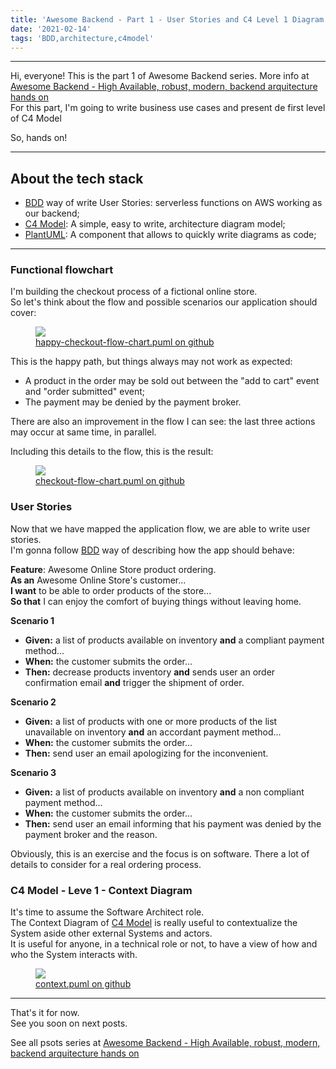 ```yaml
---
title: 'Awesome Backend - Part 1 - User Stories and C4 Level 1 Diagram'
date: '2021-02-14'
tags: 'BDD,architecture,c4model'
---
```


---
Hi, everyone!
This is the part 1 of Awesome Backend series.
More info at <a href="../posts/hands-on-aws-agw-terraform-sls-framework-part-2">Awesome Backend - High Available, robust, modern, backend arquitecture hands on</a>  
For this part, I'm going to write business use cases and present de first level of C4 Model

So, hands on!

---

## About the tech stack
- [BDD](https://en.wikipedia.org/wiki/Behavior-driven_development) way of write User Stories: serverless functions on AWS working as our backend;
- [C4 Model](https://c4model.com/): A simple, easy to write, architecture diagram model;
- [PlantUML](https://plantuml.com/): A component that allows to quickly write diagrams as code;

---

### Functional flowchart
I'm building the checkout process of a fictional online store.  
So let's think about the flow and possible scenarios our application should cover:  
 <figure>
    <img src="../images/posts/awesome-backend/happy-checkout-flow-chart.svg" />
  <figcaption><a href="https://raw.githubusercontent.com/viniciusvasti/awesome-backend/master/awesome-backend-docs/src/flowcharts/happy-checkout-flow-chart.puml">happy-checkout-flow-chart.puml on github</a></figcaption>
</figure>

This is the happy path, but things always may not work as expected:
- A product in the order may be sold out between the "add to cart" event and "order submitted" event;
- The payment may be denied by the payment broker.

There are also an improvement in the flow I can see: the last three actions may occur at same time, in parallel.

Including this details to the flow, this is the result:  
 <figure>
    <img src="../images/posts/awesome-backend/checkout-flow-chart.svg" />
  <figcaption><a href="https://raw.githubusercontent.com/viniciusvasti/awesome-backend/master/awesome-backend-docs/src/flowcharts/checkout-flow-chart.puml">checkout-flow-chart.puml on github</a></figcaption>
</figure>

### User Stories
Now that we have mapped the application flow, we are able to write user stories.  
I'm gonna follow [BDD](https://en.wikipedia.org/wiki/Behavior-driven_development#Behavioral_specifications) way of describing how the app should behave:

**Feature**: Awesome Online Store product ordering.  
**As an** Awesome Online Store's customer...  
**I want** to be able to order products of the store...  
**So that** I can enjoy the comfort of buying things without leaving home.

**Scenario 1**
- **Given:** a list of products available on inventory **and** a compliant payment method...
- **When:** the customer submits the order...
- **Then:** decrease products inventory **and** sends user an order confirmation email **and** trigger the shipment of order.

**Scenario 2**
- **Given:** a list of products with one or more products of the list unavailable on inventory **and** an accordant payment method...
- **When:** the customer submits the order...
- **Then:** send user an email apologizing for the inconvenient.

**Scenario 3**
- **Given:** a list of products available on inventory **and** a non compliant payment method...
- **When:** the customer submits the order...
- **Then:** send user an email informing that his payment was denied by the payment broker and the reason.

Obviously, this is an exercise and the focus is on software. There a lot of details to consider for a real ordering process.

### C4 Model - Leve 1 - Context Diagram
It's time to assume the Software Architect role.  
The Context Diagram of [C4 Model](https://c4model.com/) is really useful to contextualize the System aside other external Systems and actors.  
It is useful for anyone, in a technical role or not, to have a view of how and who the System interacts with.

 <figure>
    <img src="../images/posts/awesome-backend/context.svg" />
  <figcaption><a href="https://raw.githubusercontent.com/viniciusvasti/awesome-backend/master/awesome-backend-docs/src/context.puml">context.puml on github</a></figcaption>
</figure>

---
That's it for now.  
See you soon on next posts.

See all psots series at <a href="../posts/awesome-backend">Awesome Backend - High Available, robust, modern, backend arquitecture hands on</a>  
